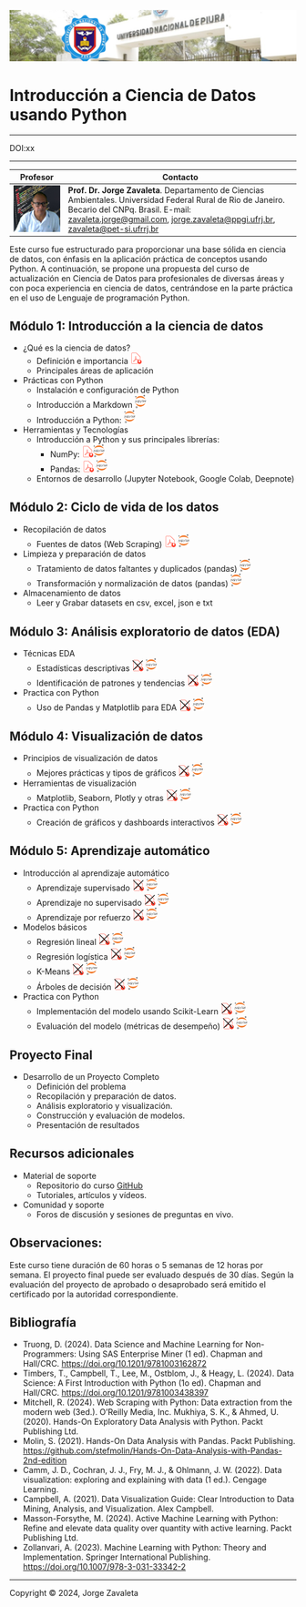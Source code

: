 ![UNP](images/logo_unp_1.png)

# Introducción a Ciencia de Datos usando Python

---

DOI:xx

---

|      Profesor                    |           Contacto                      |
|----------------------------------|--------------------------------------------|
| ![Zavaleta](images/zavaleta.png) | **Prof. Dr. Jorge Zavaleta**. Departamento de Ciencias Ambientales. Universidad Federal Rural de Rio de Janeiro. Becario del CNPq. Brasil. E-mail: zavaleta.jorge@gmail.com, jorge.zavaleta@ppgi.ufrj.br, [zavaleta@pet-si.ufrrj.br](mailto:zavaleta@pet-si.ufrrj.br) |


Este curso fue estructurado para proporcionar una base sólida en ciencia de datos, con énfasis en la aplicación práctica de conceptos usando Python. A continuación, se propone una propuesta del curso de actualización en Ciencia de Datos para profesionales de diversas áreas y con poca experiencia en ciencia de datos, centrándose en la parte práctica en el uso de Lenguaje de programación Python.

## Módulo 1: Introducción a la ciencia de datos

- ¿Qué es la ciencia de datos?
    * Definición e importancia <a href="pdf/M1_1_intro_DS.pdf"><img src="images/pdf.png" alt="pdf" width="20"></a>
    * Principales áreas de aplicación
- Prácticas con Python
    * Instalación e configuración de Python
    * Introducción a Markdown <a href="M1_1_0_markdown.ipynb"><img src="images/jupyter.png" alt="png" width="20"></a>
    * Introducción a Python: <a href="M1_0_intro_python.ipynb"><img src="images/jupyter.png" alt="png" width="20"></a>
- Herramientas y Tecnologías
    * Introducción a Python y sus principales librerías:
    	* NumPy: <a href="pdf/M1_2_numpy.pdf"><img src="images/pdf.png" alt="pdf" width="20"><a href="M1_1_numpy.ipynb"><img src="images/jupyter.png" alt="png" width="20"></a>
    	* Pandas: <a href="pdf/M1_3_pandas.pdf"><img src="images/pdf.png" alt="pdf" width="20"></a> <a href="M1_2_pandas.ipynb"><img src="images/jupyter.png" alt="png" width="20"></a>
    * Entornos de desarrollo (Jupyter Notebook, Google Colab, Deepnote)

## Módulo 2: Ciclo de vida de los datos

- Recopilación de datos
    * Fuentes de datos (Web Scraping) <a href="pdf/M2_1webscraping.pdf"><img src="images/pdf.png" alt="pdf" width="20"></a>  <a href="M2_1_Webscraping.ipynb"><img src="images/jupyter.png" alt="png" width="20"></a>
- Limpieza y preparación de datos
    * Tratamiento de datos faltantes y duplicados (pandas) <a href="M2_2_0_MD_pandas.ipynb"><img src="images/jupyter.png" alt="png" width="20"></a>
    * Transformación y normalización de datos (pandas) <a href="M2_2_1_Data_Cleaning.ypnb"><img src="images/jupyter.png" alt="png" width="20"></a>
- Almacenamiento de datos
    * Leer y Grabar datasets en csv, excel, json e txt

## Módulo 3: Análisis exploratorio de datos (EDA)

- Técnicas EDA
    * Estadísticas descriptivas <a href="pdf/s3_1.pdf"><img src="images/pdf2.png" alt="pdf" width="20"></a>  <a href="nan.ipynb"><img src="images/jupyter.png" alt="png" width="20"></a>
    * Identificación de patrones y tendencias <a href="pdf/s3_2.pdf"><img src="images/pdf2.png" alt="pdf" width="20"></a>  <a href="nan.ipynb"><img src="images/jupyter.png" alt="png" width="20"></a>
- Practica con Python
    * Uso de Pandas y Matplotlib para EDA <a href="pdf/s3_3.pdf"><img src="images/pdf2.png" alt="pdf" width="20"></a>  <a href="nan.ipynb"><img src="images/jupyter.png" alt="png" width="20"></a>

## Módulo 4: Visualización de datos

- Principios de visualización de datos
    * Mejores prácticas y tipos de gráficos <a href="pdf/s4_1.pdf"><img src="images/pdf2.png" alt="pdf" width="20"></a>  <a href="nan.ipynb"><img src="images/jupyter.png" alt="png" width="20"></a>
- Herramientas de visualización
    * Matplotlib, Seaborn, Plotly y otras <a href="pdf/s4_2.pdf"><img src="images/pdf2.png" alt="pdf" width="20"></a>  <a href="nan.ipynb"><img src="images/jupyter.png" alt="png" width="20"></a>
- Practica con Python
    * Creación de gráficos y dashboards interactivos <a href="pdf/s4_3.pdf"><img src="images/pdf2.png" alt="pdf" width="20"></a>  <a href="nan.ipynb"><img src="images/jupyter.png" alt="png" width="20"></a>

## Módulo 5: Aprendizaje automático

- Introducción al aprendizaje automático
    * Aprendizaje supervisado <a href="pdf/s5_1.pdf"><img src="images/pdf2.png" alt="pdf" width="20"></a>  <a href="nan.ipynb"><img src="images/jupyter.png" alt="png" width="20"></a>
    * Aprendizaje no supervisado <a href="pdf/s5_2.pdf"><img src="images/pdf2.png" alt="pdf" width="20"></a>  <a href="nan.ipynb"><img src="images/jupyter.png" alt="png" width="20"></a>
    * Aprendizaje por refuerzo <a href="pdf/s5_3.pdf"><img src="images/pdf2.png" alt="pdf" width="20"></a>  <a href="nan.ipynb"><img src="images/jupyter.png" alt="png" width="20"></a>
- Modelos básicos
    * Regresión lineal <a href="pdf/s5_4.pdf"><img src="images/pdf2.png" alt="pdf" width="20"></a>  <a href="nan.ipynb"><img src="images/jupyter.png" alt="png" width="20"></a>
    * Regresión logística <a href="pdf/s5_5.pdf"><img src="images/pdf2.png" alt="pdf" width="20"></a>  <a href="nan.ipynb"><img src="images/jupyter.png" alt="png" width="20"></a>
    * K-Means <a href="pdf/s5_6.pdf"><img src="images/pdf2.png" alt="pdf" width="20"></a>  <a href="nan.ipynb"><img src="images/jupyter.png" alt="png" width="20"></a>
    * Árboles de decisión <a href="pdf/s5_7.pdf"><img src="images/pdf2.png" alt="pdf" width="20"></a>  <a href="nan.ipynb"><img src="images/jupyter.png" alt="png" width="20"></a>
- Practica con Python
    * Implementación del modelo usando Scikit-Learn <a href="pdf/s5_8.pdf"><img src="images/pdf2.png" alt="pdf" width="20"></a>  <a href="nan.ipynb"><img src="images/jupyter.png" alt="png" width="20"></a>
    * Evaluación del modelo (métricas de desempeño) <a href="pdf/s5_9.pdf"><img src="images/pdf2.png" alt="pdf" width="20"></a>  <a href="nan.ipynb"><img src="images/jupyter.png" alt="png" width="20"></a>

## Proyecto Final

- Desarrollo de un Proyecto Completo
    * Definición del problema
    * Recopilación y preparación de datos.
    * Análisis exploratorio y visualización.
    * Construcción y evaluación de modelos.
    * Presentación de resultados

## Recursos adicionales
- Material de soporte
    * Repositorio do curso [GitHub](https://github.com/zavaleta/Intro_DS_UNP)
    * Tutoriales, artículos y vídeos.
- Comunidad y soporte
    * Foros de discusión y sesiones de preguntas en vivo.

## Observaciones:

Este curso tiene duración de 60 horas o 5 semanas de 12 horas por semana. El proyecto final puede ser evaluado después de 30 días. Según la evaluación del proyecto de aprobado o desaprobado será emitido el certificado por la autoridad correspondiente.

## Bibliografía

- Truong, D. (2024). Data Science and Machine Learning for Non-Programmers: Using SAS Enterprise Miner (1 ed). Chapman and Hall/CRC. https://doi.org/10.1201/9781003162872
- Timbers, T., Campbell, T., Lee, M., Ostblom, J., & Heagy, L. (2024). Data Science: A First Introduction with Python (1o ed). Chapman and Hall/CRC. https://doi.org/10.1201/9781003438397
- Mitchell, R. (2024). Web Scraping with Python: Data extraction from the modern web (3ed.). O’Reilly Media, Inc.
Mukhiya, S. K., & Ahmed, U. (2020). Hands-On Exploratory Data Analysis with Python. Packt Publishing Ltd.
- Molin, S. (2021). Hands-On Data Analysis with Pandas. Packt Publishing. https://github.com/stefmolin/Hands-On-Data-Analysis-with-Pandas-2nd-edition
- Camm, J. D., Cochran, J. J., Fry, M. J., & Ohlmann, J. W. (2022). Data visualization: exploring and explaining with data (1 ed.). Cengage Learning.
- Campbell, A. (2021). Data Visualization Guide: Clear Introduction to Data Mining, Analysis, and Visualization. Alex Campbell.
- Masson-Forsythe, M. (2024). Active Machine Learning with Python: Refine and elevate data quality over quantity with active learning. Packt Publishing Ltd.
- Zollanvari, A. (2023). Machine Learning with Python: Theory and Implementation. Springer International Publishing. https://doi.org/10.1007/978-3-031-33342-2

---
Copyright &copy; 2024, Jorge Zavaleta
